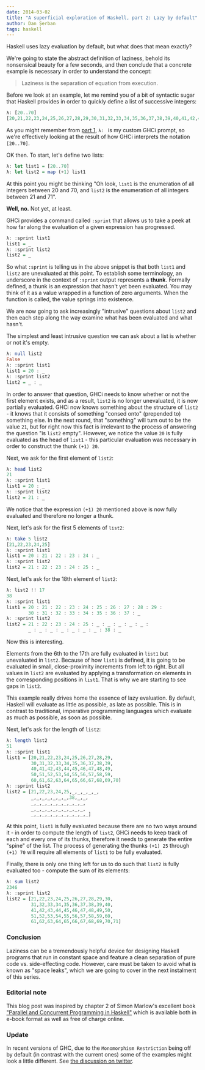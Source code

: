 ```yaml
---
date: 2014-03-02
title: "A superficial exploration of Haskell, part 2: Lazy by default"
author: Dan Șerban
tags: haskell
---
```


Haskell uses lazy evaluation by default, but what does that mean exactly?

We're going to state the abstract definition of laziness, behold its
nonsensical beauty for a few seconds, and then conclude that a concrete
example is necessary in order to understand the concept:

> Laziness is the separation of equation from execution.

<!--more-->

Before we look at an example, let me remind you of a bit of syntactic sugar
that Haskell provides in order to quickly define a list of successive
integers:

``` haskell
λ: [20..70]
[20,21,22,23,24,25,26,27,28,29,30,31,32,33,34,35,36,37,38,39,40,41,42,43,44,45,46,47,48,49,50,51,52,53,54,55,56,57,58,59,60,61,62,63,64,65,66,67,68,69,70]
```

As you might remember from [part
1](http://techblog.rosedu.org/haskell-part1.html), `λ: ` is my custom GHCi
prompt, so we're effectively looking at the result of how GHCi interprets the
notation `[20..70]`.

OK then. To start, let's define two lists:

``` haskell
λ: let list1 = [20..70]
λ: let list2 = map (+1) list1
```

At this point you might be thinking "Oh look, `list1` is the enumeration of
all integers between 20 and 70, and `list2` is the enumeration of all integers
between 21 and 71".

**Well, no.** Not yet, at least.

GHCi provides a command called `:sprint` that allows us to take a peek at how
far along the evaluation of a given expression has progressed.

``` haskell
λ: :sprint list1
list1 = _
λ: :sprint list2
list2 = _
```

So what `:sprint` is telling us in the above snippet is that both `list1` and
`list2` are unevaluated at this point. To establish some terminology, an
underscore in the context of `:sprint` output represents a **thunk**. Formally
defined, a thunk is an expression that hasn't yet been evaluated. You may
think of it as a value wrapped in a function of zero arguments. When the
function is called, the value springs into existence.

We are now going to ask increasingly "intrusive" questions about `list2` and
then each step along the way examine what has been evaluated and what hasn't.

The simplest and least intrusive question we can ask about a list is whether
or not it's empty.

``` haskell
λ: null list2
False
λ: :sprint list1
list1 = 20 : _
λ: :sprint list2
list2 = _ : _
```

In order to answer that question, GHCi needs to know whether or not the first
element exists, and as a result, `list2` is no longer unevaluated, it is now
partially evaluated. GHCi now knows something about the structure of `list2` -
it knows that it consists of something "consed onto" (prepended to) something
else. In the next round, that "something" will turn out to be the value `21`,
but for right now this fact is irrelevant to the process of answering the
question "is `list2` empty". However, we notice the value `20` is fully
evaluated as the head of `list1` - this particular evaluation was necessary in
order to construct the thunk `(+1) 20`.

Next, we ask for the first element of `list2`:

``` haskell
λ: head list2
21
λ: :sprint list1
list1 = 20 : _
λ: :sprint list2
list2 = 21 : _
```

We notice that the expression `(+1) 20` mentioned above is now fully evaluated
and therefore no longer a thunk.

Next, let's ask for the first 5 elements of `list2`:

``` haskell
λ: take 5 list2
[21,22,23,24,25]
λ: :sprint list1
list1 = 20 : 21 : 22 : 23 : 24 : _
λ: :sprint list2
list2 = 21 : 22 : 23 : 24 : 25 : _
```

Next, let's ask for the 18th element of `list2`:

``` haskell
λ: list2 !! 17
38
λ: :sprint list1
list1 = 20 : 21 : 22 : 23 : 24 : 25 : 26 : 27 : 28 : 29 :
        30 : 31 : 32 : 33 : 34 : 35 : 36 : 37 : _
λ: :sprint list2
list2 = 21 : 22 : 23 : 24 : 25 : _ : _ : _ : _ : _ :
        _ : _ : _ : _ : _ : _ : _ : 38 : _
```

Now this is interesting.

Elements from the 6th to the 17th are fully evaluated in `list1` but
unevaluated in `list2`. Because of how `list1` is defined, it is going to be
evaluated in small, close-proximity increments from left to right. But all
values in `list2` are evaluated by applying a transformation on elements in
the corresponding positions in `list1`. That is why we are starting to see
gaps in `list2`.

This example really drives home the essence of lazy evaluation. By default,
Haskell will evaluate as little as possible, as late as possible. This is in
contrast to traditional, imperative programming languages which evaluate as
much as possible, as soon as possible.

Next, let's ask for the length of `list2`:

``` haskell
λ: length list2
51
λ: :sprint list1
list1 = [20,21,22,23,24,25,26,27,28,29,
         30,31,32,33,34,35,36,37,38,39,
         40,41,42,43,44,45,46,47,48,49,
         50,51,52,53,54,55,56,57,58,59,
         60,61,62,63,64,65,66,67,68,69,70]
λ: :sprint list2
list2 = [21,22,23,24,25,_,_,_,_,_,
         _,_,_,_,_,_,_,38,_,_,
         _,_,_,_,_,_,_,_,_,_,
         _,_,_,_,_,_,_,_,_,_,
         _,_,_,_,_,_,_,_,_,_,_]
```

At this point, `list1` is fully evaluated because there are no two ways around
it - in order to compute the length of `list2`, GHCi needs to keep track of
each and every one of its thunks, therefore it needs to generate the entire
"spine" of the list. The process of generating the thunks `(+1) 25` through
`(+1) 70` will require all elements of `list1` to be fully evaluated.

Finally, there is only one thing left for us to do such that `list2` is fully
evaluated too - compute the sum of its elements:

``` haskell
λ: sum list2
2346
λ: :sprint list2
list2 = [21,22,23,24,25,26,27,28,29,30,
         31,32,33,34,35,36,37,38,39,40,
         41,42,43,44,45,46,47,48,49,50,
         51,52,53,54,55,56,57,58,59,60,
         61,62,63,64,65,66,67,68,69,70,71]
```

### Conclusion

Laziness can be a tremendously helpful device for designing Haskell programs
that run in constant space and feature a clean separation of pure code vs.
side-effecting code. However, care must be taken to avoid what is known as
"space leaks", which we are going to cover in the next instalment of this
series.

### Editorial note

This blog post was inspired by chapter 2 of Simon Marlow's excellent book
["Parallel and Concurrent Programming in
Haskell"](http://chimera.labs.oreilly.com/books/1230000000929) which is
available both in e-book format as well as free of charge online.

### Update

In recent versions of GHC, due to the `Monomorphism Restriction` being off by
default (in contrast with the current ones) some of the examples might look a
little different. See [the discussion on
twitter](http://www.reddit.com/r/haskell/comments/1zfz5m/a_superficial_exploration_of_haskell_part_2_lazy/).
